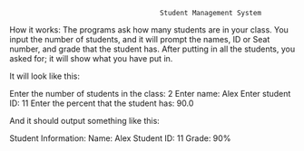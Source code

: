                                          Student Management System




How it works:
The programs ask how many students are in your class. You input the number of students, and it will prompt the names, ID or Seat number, and grade that the student has. After putting in all the students, you asked for; it will show what you have put in.


It will look like this:

Enter the number of students in the class: 2
Enter name: Alex
Enter student ID: 11
Enter the percent that the student has: 90.0


And it should output something like this:

Student Information:
Name: Alex
Student ID: 11
Grade: 90%

